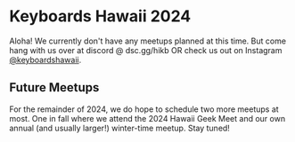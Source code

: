 # Keyboards Hawaii 2024

<!-- ![](images/2024/) -->

Aloha! We currently don't have any meetups planned at this time. But come hang with us over at discord @ dsc.gg/hikb OR check us out on Instagram [@keyboardshawaii](https://www.instagram.com/keyboardshawaii/).

## Future Meetups 

For the remainder of 2024, we do hope to schedule two more meetups at most. One in fall where we attend the 2024 Hawaii Geek Meet and our own annual (and usually larger!) winter-time meetup. Stay tuned!

